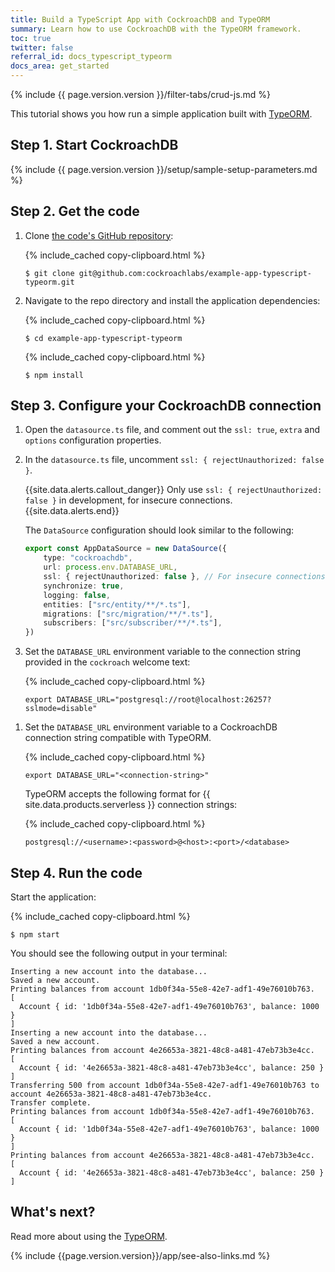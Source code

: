 ```yaml
---
title: Build a TypeScript App with CockroachDB and TypeORM
summary: Learn how to use CockroachDB with the TypeORM framework.
toc: true
twitter: false
referral_id: docs_typescript_typeorm
docs_area: get_started
---
```


{% include {{ page.version.version }}/filter-tabs/crud-js.md %}

This tutorial shows you how run a simple application built with [TypeORM](https://typeorm.io/#/).

## Step 1. Start CockroachDB

{% include {{ page.version.version }}/setup/sample-setup-parameters.md %}

## Step 2. Get the code

1. Clone [the code's GitHub repository](https://github.com/cockroachlabs/example-app-typescript-typeorm):

    {% include_cached copy-clipboard.html %}
    ~~~ shell
    $ git clone git@github.com:cockroachlabs/example-app-typescript-typeorm.git
    ~~~

1. Navigate to the repo directory and install the application dependencies:

    {% include_cached copy-clipboard.html %}
    ~~~ shell
    $ cd example-app-typescript-typeorm
    ~~~

    {% include_cached copy-clipboard.html %}
    ~~~ shell
    $ npm install
    ~~~

## Step 3. Configure your CockroachDB connection

<section class="filter-content" markdown="1" data-scope="local">

1. Open the `datasource.ts` file, and comment out the `ssl: true`, `extra` and `options` configuration properties.

1. In the `datasource.ts` file, uncomment `ssl: { rejectUnauthorized: false }`.

    {{site.data.alerts.callout_danger}}
    Only use `ssl: { rejectUnauthorized: false }` in development, for insecure connections.
    {{site.data.alerts.end}}

    The `DataSource` configuration should look similar to the following:

    ~~~ ts
    export const AppDataSource = new DataSource({
        type: "cockroachdb",
        url: process.env.DATABASE_URL,
        ssl: { rejectUnauthorized: false }, // For insecure connections only
        synchronize: true,
        logging: false,
        entities: ["src/entity/**/*.ts"],
        migrations: ["src/migration/**/*.ts"],
        subscribers: ["src/subscriber/**/*.ts"],
    })
    ~~~

1. Set the `DATABASE_URL` environment variable to the connection string provided in the `cockroach` welcome text:


    {% include_cached copy-clipboard.html %}
    ~~~ shell
    export DATABASE_URL="postgresql://root@localhost:26257?sslmode=disable"
    ~~~

</section>

<section class="filter-content" markdown="1" data-scope="cockroachcloud">

1. Set the `DATABASE_URL` environment variable to a CockroachDB connection string compatible with TypeORM.

    {% include_cached copy-clipboard.html %}
    ~~~ shell
    export DATABASE_URL="<connection-string>"
    ~~~

    TypeORM accepts the following format for {{ site.data.products.serverless }} connection strings:

    {% include_cached copy-clipboard.html %}
    ~~~
    postgresql://<username>:<password>@<host>:<port>/<database>
    ~~~

</section>

## Step 4. Run the code

Start the application:

{% include_cached copy-clipboard.html %}
~~~ shell
$ npm start
~~~

You should see the following output in your terminal:

~~~
Inserting a new account into the database...
Saved a new account.
Printing balances from account 1db0f34a-55e8-42e7-adf1-49e76010b763.
[
  Account { id: '1db0f34a-55e8-42e7-adf1-49e76010b763', balance: 1000 }
]
Inserting a new account into the database...
Saved a new account.
Printing balances from account 4e26653a-3821-48c8-a481-47eb73b3e4cc.
[
  Account { id: '4e26653a-3821-48c8-a481-47eb73b3e4cc', balance: 250 }
]
Transferring 500 from account 1db0f34a-55e8-42e7-adf1-49e76010b763 to account 4e26653a-3821-48c8-a481-47eb73b3e4cc.
Transfer complete.
Printing balances from account 1db0f34a-55e8-42e7-adf1-49e76010b763.
[
  Account { id: '1db0f34a-55e8-42e7-adf1-49e76010b763', balance: 1000 }
]
Printing balances from account 4e26653a-3821-48c8-a481-47eb73b3e4cc.
[
  Account { id: '4e26653a-3821-48c8-a481-47eb73b3e4cc', balance: 250 }
]
~~~

## What's next?

Read more about using the [TypeORM](https://typeorm.io/#/).

{% include {{page.version.version}}/app/see-also-links.md %}
